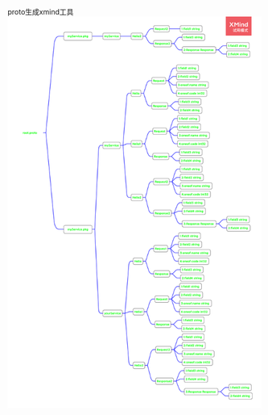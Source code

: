 proto生成xmind工具
![example.xmind](https://github.com/xiazemin/proto2xmind/blob/main/example/root.proto.png)

